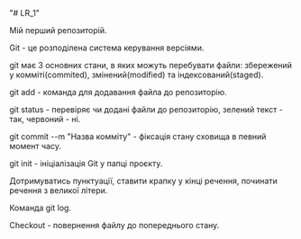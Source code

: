 
"# LR_1" 

Мій перший репозиторій.

Git - це розподілена система керування версіями.

git має 3 основних стани, в яких можуть перебувати файли: збережений у комміті(commited), змінений(modified) та індексований(staged).

git add - команда для додавання файла до репозиторію.

git  status - перевіряє чи додані файли до репозиторію, зелений  текст - так, червоний - ні.

git commit --m "Назва комміту" - фіксація стану сховища в певний момент часу.

git init - ініціалізація Git у папці проєкту.

Дотримуватись пунктуації, ставити крапку у кінці речення, починати речення з великої літери.

Команда git log.

Checkout - повернення файлу до попереднього стану.
